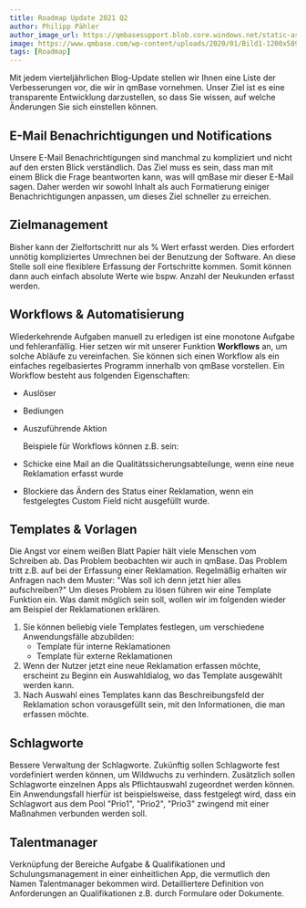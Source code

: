 ```yaml
---
title: Roadmap Update 2021 Q2
author: Philipp Pähler
author_image_url: https://qmbasesupport.blob.core.windows.net/static-assets/img/persons/paehler_round.png
image: https://www.qmbase.com/wp-content/uploads/2020/01/Bild1-1200x589.jpg
tags: [Roadmap]
---
```


Mit jedem vierteljährlichen Blog-Update stellen wir Ihnen eine Liste der Verbesserungen vor, die wir in qmBase vornehmen. Unser Ziel ist es eine transparente Entwicklung darzustellen, so dass Sie wissen, auf welche Änderungen Sie sich einstellen können.

<!--truncate-->

## E-Mail Benachrichtigungen und Notifications

Unsere E-Mail Benachrichtigungen sind manchmal zu kompliziert und nicht auf den ersten Blick verständlich. Das Ziel muss es sein, dass man mit einem Blick die Frage beantworten kann, was will qmBase mir dieser E-Mail sagen. Daher werden wir sowohl Inhalt als auch Formatierung einiger Benachrichtigungen anpassen, um dieses Ziel schneller zu erreichen.

## Zielmanagement

Bisher kann der Zielfortschritt nur als % Wert erfasst werden. Dies erfordert unnötig kompliziertes Umrechnen bei der Benutzung der Software. An diese Stelle soll eine flexiblere Erfassung der Fortschritte kommen. Somit können dann auch einfach absolute Werte wie bspw. Anzahl der Neukunden erfasst werden.

## Workflows & Automatisierung

Wiederkehrende Aufgaben manuell zu erledigen ist eine monotone Aufgabe und fehleranfällig. Hier setzen wir mit unserer Funktion **Workflows** an, um solche Abläufe zu vereinfachen.
Sie können sich einen Workflow als ein einfaches regelbasiertes Programm innerhalb von qmBase vorstellen.
Ein Workflow besteht aus folgenden Eigenschaften:

- Auslöser
- Bediungen
- Auszuführende Aktion

  Beispiele für Workflows können z.B. sein:

- Schicke eine Mail an die Qualitätssicherungsabteilunge, wenn eine neue Reklamation erfasst wurde
- Blockiere das Ändern des Status einer Reklamation, wenn ein festgelegtes Custom Field nicht ausgefüllt wurde.

## Templates & Vorlagen

Die Angst vor einem weißen Blatt Papier hält viele Menschen vom Schreiben ab. Das Problem beobachten wir auch in qmBase. Das Problem tritt z.B. auf bei der Erfassung einer Reklamation. Regelmäßig erhalten wir Anfragen nach dem Muster: "Was soll ich denn jetzt hier alles aufschreiben?"
Um dieses Problem zu lösen führen wir eine Template Funktion ein. Was damit möglich sein soll, wollen wir im folgenden wieder am Beispiel der Reklamationen erklären.

1. Sie können beliebig viele Templates festlegen, um verschiedene Anwendungsfälle abzubilden:
   - Template für interne Reklamationen
   - Template für externe Reklamationen
2. Wenn der Nutzer jetzt eine neue Reklamation erfassen möchte, erscheint zu Beginn ein Auswahldialog, wo das Template ausgewählt werden kann.
3. Nach Auswahl eines Templates kann das Beschreibungsfeld der Reklamation schon vorausgefüllt sein, mit den Informationen, die man erfassen möchte.

## Schlagworte

Bessere Verwaltung der Schlagworte. Zukünftig sollen Schlagworte fest vordefiniert werden können, um Wildwuchs zu verhindern. Zusätzlich sollen Schlagworte einzelnen Apps als Pflichtauswahl zugeordnet werden können.
Ein Anwendungsfall hierfür ist beispielsweise, dass festgelegt wird, dass ein Schlagwort aus dem Pool "Prio1", "Prio2", "Prio3" zwingend mit einer Maßnahmen verbunden werden soll.

## Talentmanager

Verknüpfung der Bereiche Aufgabe & Qualifikationen und Schulungsmanagement in einer einheitlichen App, die vermutlich den Namen Talentmanager bekommen wird. Detailliertere Definition von Anforderungen an Qualifikationen z.B. durch Formulare oder Dokumente.
